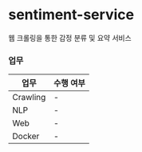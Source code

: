 # sentiment-service
웹 크롤링을 통한 감정 분류 및 요약 서비스

### 업무
| 업무      | 수행 여부 |
|-----------|----------|
| Crawling  | -        |
| NLP       | -        |
| Web       | -        |
| Docker    | -        |
